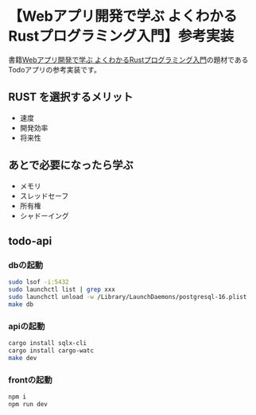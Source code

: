 # 【Webアプリ開発で学ぶ よくわかるRustプログラミング入門】参考実装

書籍[Webアプリ開発で学ぶ よくわかるRustプログラミング入門](https://www.amazon.co.jp/dp/4798067318)の題材であるTodoアプリの参考実装です。

## RUST を選択するメリット
- 速度
- 開発効率
- 将来性

## あとで必要になったら学ぶ
- メモリ
- スレッドセーフ
- 所有権
- シャドーイング

## todo-api

### dbの起動
```sh
sudo lsof -i:5432
sudo launchctl list | grep xxx
sudo launchctl unload -w /Library/LaunchDaemons/postgresql-16.plist
make db
```
### apiの起動
```sh
cargo install sqlx-cli
cargo install cargo-watc
make dev
```
### frontの起動
```sh
npm i
npm run dev
```